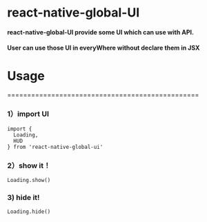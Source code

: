 # react-native-global-UI

#### react-native-global-UI provide some UI which can use with API.
#### User can use those UI in everyWhere without declare them in JSX


# Usage
================================================

### 1）import UI

```
import {
  Loading,
  HUD
} from 'react-native-global-ui'
```

### 2）show it！

```
Loading.show()
```

### 3) hide it!

```
Loading.hide()
```
